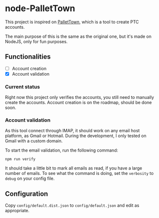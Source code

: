 # node-PalletTown

This project is inspired on [PalletTown](https://github.com/novskey/PalletTown),
which is a tool to create PTC accounts.

The main purpose of this is the same as the original one, but it's made on NodeJS,
only for fun purposes.

## Functionalities

- [ ] Account creation
- [x] Account validation

### Current status

Right now this project only verifies the accounts, you still need to manually
create the accounts.
Account creation is on the roadmap, should be done soon.

### Account validation

As this tool connect through IMAP, it should work on any email host platform, as
Gmail or Hotmail. During the development, I only tested on Gmail with a custom
domain.

To start the email validation, run the following command:
```
npm run verify
```

It should take a little bit to mark all emails as read, if you have a large number
of emails. To see what the command is doing, set the `verbosity` to `debug` on
your config file.

## Configuration

Copy `config/default.dist.json` to `config/default.json` and edit as appropriate.
